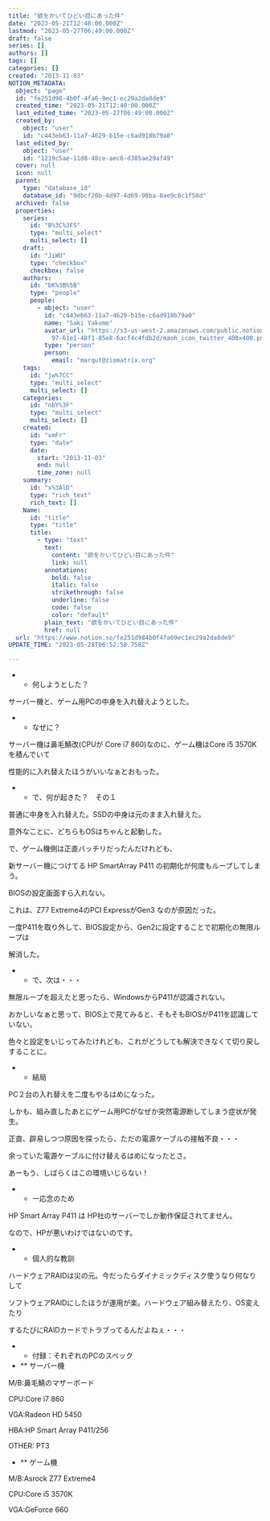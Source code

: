 ```yaml
---
title: "欲をかいてひどい目にあった件"
date: "2023-05-21T12:40:00.000Z"
lastmod: "2023-05-27T06:49:00.000Z"
draft: false
series: []
authors: []
tags: []
categories: []
created: "2013-11-03"
NOTION_METADATA:
  object: "page"
  id: "fe251d98-4b0f-4fa6-9ec1-ec29a2da8de9"
  created_time: "2023-05-21T12:40:00.000Z"
  last_edited_time: "2023-05-27T06:49:00.000Z"
  created_by:
    object: "user"
    id: "c443eb63-11a7-4629-b15e-c6ad918b79a0"
  last_edited_by:
    object: "user"
    id: "1219c5ae-11d8-48ce-aec6-d385ae29af49"
  cover: null
  icon: null
  parent:
    type: "database_id"
    database_id: "9dbcf20b-4d97-4d69-98ba-8ae9c8c1f58d"
  archived: false
  properties:
    series:
      id: "B%3C%3FS"
      type: "multi_select"
      multi_select: []
    draft:
      id: "JiWU"
      type: "checkbox"
      checkbox: false
    authors:
      id: "bK%3B%5B"
      type: "people"
      people:
        - object: "user"
          id: "c443eb63-11a7-4629-b15e-c6ad918b79a0"
          name: "Saki Yakumo"
          avatar_url: "https://s3-us-west-2.amazonaws.com/public.notion-static.com/3ad1c4\
            97-61e1-48f1-85e8-6acf4c4fdb2d/maoh_icon_twitter_400x400.png"
          type: "person"
          person:
            email: "marqut@ziomatrix.org"
    tags:
      id: "jw%7CC"
      type: "multi_select"
      multi_select: []
    categories:
      id: "nbY%3F"
      type: "multi_select"
      multi_select: []
    created:
      id: "vmFr"
      type: "date"
      date:
        start: "2013-11-03"
        end: null
        time_zone: null
    summary:
      id: "x%3AlD"
      type: "rich_text"
      rich_text: []
    Name:
      id: "title"
      type: "title"
      title:
        - type: "text"
          text:
            content: "欲をかいてひどい目にあった件"
            link: null
          annotations:
            bold: false
            italic: false
            strikethrough: false
            underline: false
            code: false
            color: "default"
          plain_text: "欲をかいてひどい目にあった件"
          href: null
  url: "https://www.notion.so/fe251d984b0f4fa69ec1ec29a2da8de9"
UPDATE_TIME: "2023-05-28T06:52:58.758Z"

---
```

<link rel="stylesheet" href="https://cdn.jsdelivr.net/npm/katex@0.16.2/dist/katex.min.css" integrity="sha384-bYdxxUwYipFNohQlHt0bjN/LCpueqWz13HufFEV1SUatKs1cm4L6fFgCi1jT643X" crossorigin="anonymous">

- * 何しようとした？

サーバー機と、ゲーム用PCの中身を入れ替えようとした。

- * なぜに？

サーバー機は鼻毛鯖改(CPUが Core i7 860)なのに、ゲーム機はCore i5 3570Kを積んでいて


性能的に入れ替えたほうがいいなぁとおもった。

- * で、何が起きた？　その１

普通に中身を入れ替えた。SSDの中身は元のまま入れ替えた。


意外なことに、どちらもOSはちゃんと起動した。


で、ゲーム機側は正直バッチリだったんだけれども、


新サーバー機につけてる HP SmartArray P411 の初期化が何度もループしてしまう。


BIOSの設定画面すら入れない。


これは、Z77 Extreme4のPCI ExpressがGen3 なのが原因だった。


一度P411を取り外して、BIOS設定から、Gen2に設定することで初期化の無限ループは


解消した。

- * で、次は・・・

無限ループを超えたと思ったら、WindowsからP411が認識されない。


おかしいなぁと思って、BIOS上で見てみると、そもそもBIOSがP411を認識していない。


色々と設定をいじってみたけれども、これがどうしても解決できなくて切り戻しすることに。

- * 結局

PC２台の入れ替えを二度もやるはめになった。


しかも、組み直したあとにゲーム用PCがなぜか突然電源断してしまう症状が発生。


正直、辟易しつつ原因を探ったら、ただの電源ケーブルの接触不良・・・


余っていた電源ケーブルに付け替えるはめになったとさ。


あーもう、しばらくはこの環境いじらない！

- * 一応念のため

HP Smart Array P411 は HP社のサーバーでしか動作保証されてません。


なので、HPが悪いわけではないのです。

- * 個人的な教訓

ハードウェアRAIDは災の元。今だったらダイナミックディスク使うなり何なりして


ソフトウェアRAIDにしたほうが運用が楽。ハードウェア組み替えたり、OS変えたり


するたびにRAIDカードでトラブってるんだよねぇ・・・

- * 付録：それぞれのPCのスペック
- ** サーバー機

M/B:鼻毛鯖のマザーボード


CPU:Core i7 860


VGA:Radeon HD 5450


HBA:HP Smart Array P411/256


OTHER: PT3

- ** ゲーム機

M/B:Asrock Z77 Extreme4


CPU:Core i5 3570K


VGA:GeForce 660

